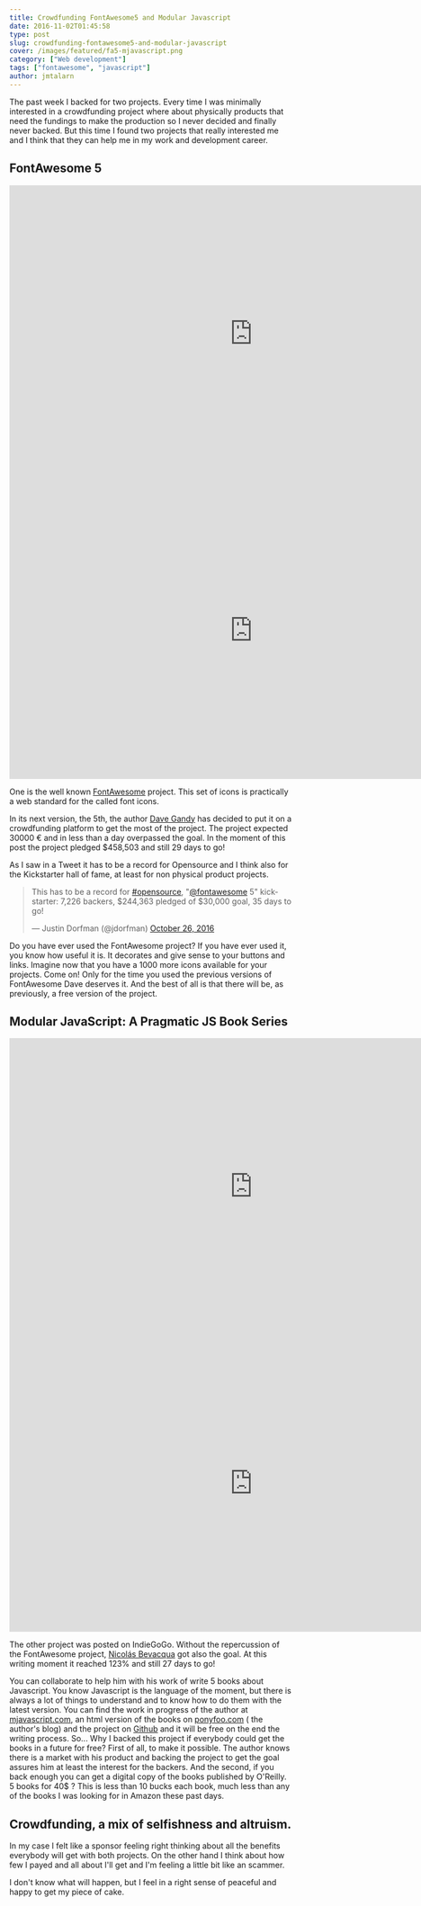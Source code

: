 ```yaml
---
title: Crowdfunding FontAwesome5 and Modular Javascript
date: 2016-11-02T01:45:58
type: post
slug: crowdfunding-fontawesome5-and-modular-javascript
cover: /images/featured/fa5-mjavascript.png
category: ["Web development"]
tags: ["fontawesome", "javascript"]
author: jmtalarn
---
```


The past week I backed for two projects. Every time I was minimally interested in a crowdfunding project where about physically products that need the fundings to make the production so I never decided and finally never backed. But this time I found two projects that really interested me and I think that they can help me in my work and development career.

<!--more-->

<h2 id="fontawesome5">FontAwesome 5</h2>
<iframe
style="width: 90vw; height: 55vw;" src="https://www.kickstarter.com/projects/232193852/font-awesome-5/widget/video.html" frameborder="0" scrolling="no"></iframe>

<iframe
style="width: 90vw; height: 55vw;" src="https://www.kickstarter.com/projects/232193852/font-awesome-5/widget/card.html?v=2" frameborder="0" scrolling="no"></iframe>

One is the well known <a href="http://fontawesome.io/">FontAwesome</a> project. This set of icons is practically a web standard for the called font icons.

In its next version, the 5th, the author <a href="https://twitter.com/davegandy">Dave Gandy</a> has decided to put it on a crowdfunding platform to get the most of the project. The project expected 30000 € and in less than a day overpassed the goal. In the moment of this post the project pledged $458,503 and still 29 days to go!

As I saw in a Tweet it has to be a record for Opensource and I think also for the Kickstarter hall of fame, at least for non physical product projects.

<blockquote class="twitter-tweet" data-lang="en">
<p dir="ltr" lang="en">This has to be a record for <a href="https://twitter.com/hashtag/opensource?src=hash">#opensource</a>, "<a href="https://twitter.com/fontawesome">@fontawesome</a> 5" kickstarter: 7,226 backers, $244,363 pledged of $30,000 goal, 35 days to go!

— Justin Dorfman (@jdorfman) <a href="https://twitter.com/jdorfman/status/791384038879690752">October 26, 2016</a>

</blockquote>

Do you have ever used the FontAwesome project? If you have ever used it, you know how useful it is. It decorates and give sense to your buttons and links. Imagine now that you have a 1000 more icons available for your projects. Come on! Only for the time you used the previous versions of FontAwesome Dave deserves it. And the best of all is that there will be, as previously, a free version of the project.

<h2 id="modularjavascriptapragmaticjsbookseries">Modular JavaScript: A Pragmatic JS Book Series</h2>
<iframe 
style="width: 90vw; height: 55vw;"
src="https://www.youtube.com/embed/7WMLlcJ8KLs" frameborder="0" allowfullscreen="allowfullscreen"></iframe>

<iframe 
style="width: 90vw; height: 55vw;"
src="https://www.indiegogo.com/project/modular-javascript-a-pragmatic-js-book-series/embedded/15290635" frameborder="0" scrolling="no"></iframe>

The other project was posted on IndieGoGo. Without the repercussion of the FontAwesome project, <a href="https://twitter.com/nzgb">Nicolás Bevacqua</a> got also the goal. At this writing moment it reached 123% and still 27 days to go!

You can collaborate to help him with his work of write 5 books about Javascript. You know Javascript is the language of the moment, but there is always a lot of things to understand and to know how to do them with the latest version. You can find the work in progress of the author at <a href="https://mjavascript.com/">mjavascript.com</a>, an html version of the books on <a href="https://ponyfoo.com/books/">ponyfoo.com</a> ( the author's blog) and the project on <a href="https://github.com/mjavascript/">Github</a> and it will be free on the end the writing process. So... Why I backed this project if everybody could get the books in a future for free? First of all, to make it possible. The author knows there is a market with his product and backing the project to get the goal assures him at least the interest for the backers. And the second, if you back enough you can get a digital copy of the books published by O'Reilly. 5 books for 40$ ? This is less than 10 bucks each book, much less than any of the books I was looking for in Amazon these past days.

<h2 id="crowdfundingamixofselfishnessandaltruism">Crowdfunding, a mix of selfishness and altruism.</h2>
In my case I felt like a sponsor feeling right thinking about all the benefits everybody will get with both projects. On the other hand I think about how few I payed and all about I'll get and I'm feeling a little bit like an scammer.

I don't know what will happen, but I feel in a right sense of peaceful and happy to get my piece of cake.

